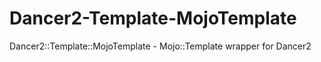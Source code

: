 Dancer2-Template-MojoTemplate
=============================

Dancer2::Template::MojoTemplate - Mojo::Template wrapper for Dancer2
